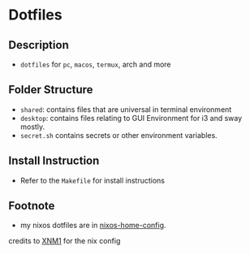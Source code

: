 # Dotfiles

## Description

- `dotfiles` for `pc`, `macos`, `termux`, arch and more

## Folder Structure

- `shared`: contains files that are universal in terminal environment
- `desktop`: contains files relating to GUI Environment for i3 and sway mostly.
- `secret.sh` contains secrets or other environment variables.

## Install Instruction

- Refer to the `Makefile` for install instructions

## Footnote

- my nixos dotfiles are in [nixos-home-config](https://www.github.com/rasibn/nixos-home-config).

credits to [XNM1](https://github.com/XNM1/linux-nixos-hyprland-config-dotfiles) for the nix config
